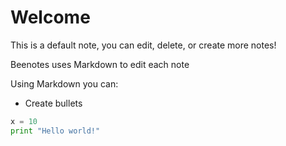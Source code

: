 # Welcome

This is a default note, you can edit, delete, or create more notes!

Beenotes uses Markdown to edit each note

Using Markdown you can:

* Create bullets

```python
x = 10
print "Hello world!"
```